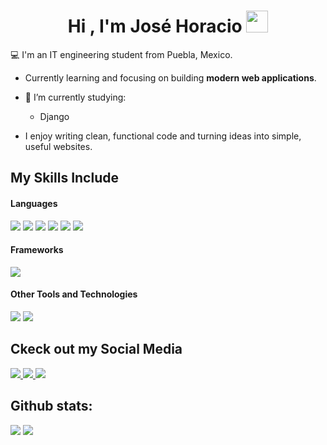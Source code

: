 
<h1 align="center"><b>Hi , I'm José Horacio </b><img src="https://media.giphy.com/media/hvRJCLFzcasrR4ia7z/giphy.gif" width="35"></h1>




💻 I'm an IT engineering student from Puebla, Mexico. 

- Currently learning and focusing on building **modern web applications**.  
- 🔭 I’m currently studying:
	- Django

- I enjoy writing clean, functional code and turning ideas into simple, useful websites.


## My Skills Include

<h4> Languages </h4>
<span> 
  <img src="https://img.shields.io/badge/HTML5-E34F26?style=for-the-badge&logo=html5&logoColor=white">
  <img src="https://img.shields.io/badge/CSS3-1572B6?style=for-the-badge&logo=css3&logoColor=white">
  <img src="https://img.shields.io/badge/JavaScript-F7DF1E?style=for-the-badge&logo=javascript&logoColor=black">
  <img src="https://img.shields.io/badge/typescript-%23007ACC.svg?style=for-the-badge&logo=typescript&logoColor=white">
  <img src="https://img.shields.io/badge/PHP-777BB4?style=for-the-badge&logo=php&logoColor=white">
  <img src="https://img.shields.io/badge/python-3670A0?style=for-the-badge&logo=python&logoColor=ffdd54">
</span>

<h4> Frameworks </h4>
<span>
  <img src="https://img.shields.io/badge/django-%23092E20.svg?style=for-the-badge&logo=django&logoColor=white">
</span>

<h4> Other Tools and Technologies </h4>
<span>
  <img src="https://img.shields.io/badge/Git-F05032?style=for-the-badge&logo=git&logoColor=white">
    <img src="https://img.shields.io/badge/MySQL-00000F?style=for-the-badge&logo=mysql&logoColor=white">
</span>

## Ckeck out my Social Media
<a href="https://www.linkedin.com/in/jhoracio19/">
  <img src="https://img.shields.io/badge/linkedin-%230077B5.svg?style=for-the-badge&logo=linkedin&logoColor=white">
</a> 
<a href="">
  <img src="https://img.shields.io/badge/Discord-%235865F2.svg?style=for-the-badge&logo=discord&logoColor=white">
</a> 
<a href="https://www.instagram.com/jhoracioag19/">
  <img src="https://img.shields.io/badge/Instagram-%23E4405F.svg?style=for-the-badge&logo=Instagram&logoColor=white">
</a> 

<h2>Github stats:</h2> 

[![](https://github-readme-stats.vercel.app/api?username=jhoracio19&show_icons=true&theme=tokyonight&hide_border=true&locale=en)](https://github.com/jhoracio19)
[![](https://github-readme-streak-stats.herokuapp.com/?user=jhoracio19&theme=material-palenight)](https://github.com/jhoracio19)
</div>


